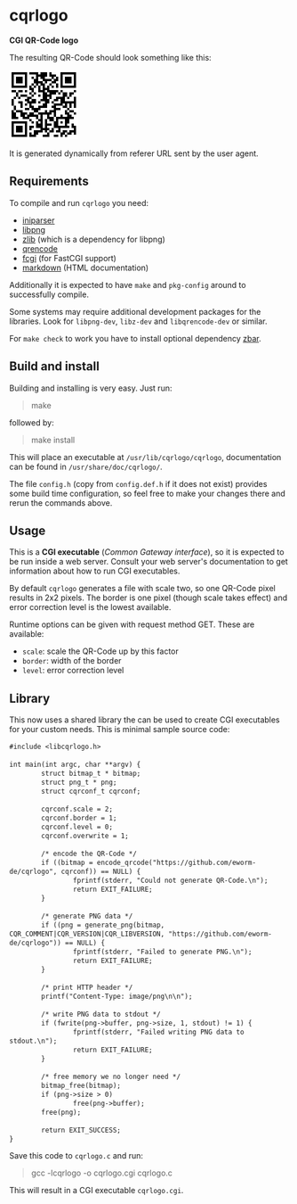 cqrlogo
=======

**CGI QR-Code logo**

The resulting QR-Code should look something like this:

![QR-Code](cqrlogo.png)

It is generated dynamically from referer URL sent by the user agent.

Requirements
------------

To compile and run `cqrlogo` you need:

* [iniparser](http://ndevilla.free.fr/iniparser/)
* [libpng](http://www.libpng.org/pub/png/libpng.html)
* [zlib](http://www.zlib.net/) (which is a dependency for libpng)
* [qrencode](http://megaui.net/fukuchi/works/qrencode/index.en.html)
* [fcgi](http://www.fastcgi.com/) (for FastCGI support)
* [markdown](http://daringfireball.net/projects/markdown/) (HTML documentation)

Additionally it is expected to have `make` and `pkg-config` around to
successfully compile.

Some systems may require additional development packages for the libraries.
Look for `libpng-dev`, `libz-dev` and `libqrencode-dev` or similar.

For `make check` to work you have to install optional dependency 
[zbar](http://zbar.sourceforge.net/).

Build and install
-----------------

Building and installing is very easy. Just run:

> make

followed by:

> make install

This will place an executable at `/usr/lib/cqrlogo/cqrlogo`,
documentation can be found in `/usr/share/doc/cqrlogo/`.

The file `config.h` (copy from `config.def.h` if it does not exist) provides
some build time configuration, so feel free to make your changes there and
rerun the commands above.

Usage
-----

This is a **CGI executable** (*Common Gateway interface*), so it is expected
to be run inside a web server. Consult your web server's documentation
to get information about how to run CGI executables.

By default `cqrlogo` generates a file with scale two, so one QR-Code pixel
results in 2x2 pixels. The border is one pixel (though scale takes effect)
and error correction level is the lowest available.

Runtime options can be given with request method GET. These are available:

* `scale`: scale the QR-Code up by this factor
* `border`: width of the border
* `level`: error correction level

Library
-------

This now uses a shared library the can be used to create CGI executables for
your custom needs. This is minimal sample source code:

    #include <libcqrlogo.h>

    int main(int argc, char **argv) {
            struct bitmap_t * bitmap;
            struct png_t * png;
            struct cqrconf_t cqrconf;

            cqrconf.scale = 2;
            cqrconf.border = 1;
            cqrconf.level = 0;
            cqrconf.overwrite = 1;

            /* encode the QR-Code */
            if ((bitmap = encode_qrcode("https://github.com/eworm-de/cqrlogo", cqrconf)) == NULL) {
                    fprintf(stderr, "Could not generate QR-Code.\n");
                    return EXIT_FAILURE;
            }

            /* generate PNG data */
            if ((png = generate_png(bitmap, CQR_COMMENT|CQR_VERSION|CQR_LIBVERSION, "https://github.com/eworm-de/cqrlogo")) == NULL) {
                    fprintf(stderr, "Failed to generate PNG.\n");
                    return EXIT_FAILURE;
            }

            /* print HTTP header */
            printf("Content-Type: image/png\n\n");

            /* write PNG data to stdout */
            if (fwrite(png->buffer, png->size, 1, stdout) != 1) {
                    fprintf(stderr, "Failed writing PNG data to stdout.\n");
                    return EXIT_FAILURE;
            }

            /* free memory we no longer need */
            bitmap_free(bitmap);
            if (png->size > 0)
                    free(png->buffer);
            free(png);

            return EXIT_SUCCESS;
    }

Save this code to `cqrlogo.c` and run:

> gcc -lcqrlogo -o cqrlogo.cgi cqrlogo.c

This will result in a CGI executable `cqrlogo.cgi`.
